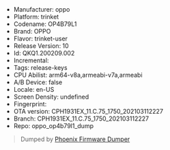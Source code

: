 ## 
- Manufacturer: oppo
- Platform: trinket
- Codename: OP4B79L1
- Brand: OPPO
- Flavor: trinket-user
- Release Version: 10
- Id: QKQ1.200209.002
- Incremental: 
- Tags: release-keys
- CPU Abilist: arm64-v8a,armeabi-v7a,armeabi
- A/B Device: false
- Locale: en-US
- Screen Density: undefined
- Fingerprint: 
- OTA version: CPH1931EX_11.C.75_1750_202103112227
- Branch: CPH1931EX_11.C.75_1750_202103112227
- Repo: oppo_op4b79l1_dump


>Dumped by [Phoenix Firmware Dumper](https://github.com/DroidDumps/phoenix_firmware_dumper)
